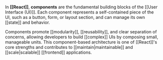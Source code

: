 In **[[React]]**, **components** are the fundamental building blocks of the [[User Interface (UI)]]. Each component represents a self-contained piece of the UI, such as a button, form, or layout section, and can manage its own [[state]] and behavior.

Components promote [[modularity]], [[reusability]], and clear separation of concerns, allowing developers to build [[complex]] UIs by composing small, manageable units. This component-based architecture is one of [[React]]'s core strengths and contributes to [[maintain|maintainable]] and [[scale|scalable]] [[frontend]] applications.